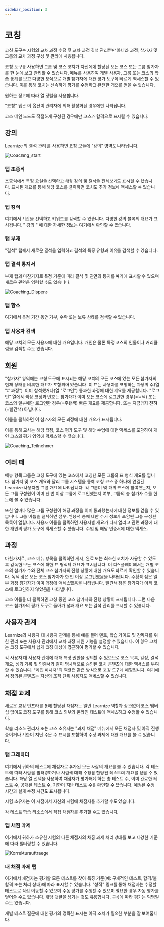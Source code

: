 ```yaml
---
sidebar_position: 3
---
```


# 코칭

코칭 도구는 시험의 교차 과정 수정 및 교차 과정 결석 관리뿐만 아니라 과정, 참가자 및 그룹의 교차 과정 구성 및 관리에 사용됩니다.

코칭 도구를 사용하면 그룹 및 코스 코치가 자신에게 할당된 모든 코스 또는 그룹 참가자를 한 눈에 보고 관리할 수 있습니다. 메뉴를 사용하여 개별 사용자, 그룹 또는 코스의 학습 통계를 보고 다양한 방식으로 개별 참가자에 대한 평가 도구에 빠르게 액세스할 수 있습니다. 이를 통해 코치는 신속하게 평가를 수행하고 완전한 개요를 얻을 수 있습니다.

원하는 정보에 따라 열 정렬을 사용합니다.

"코칭" 탭은 이 옵션이 관리자에 의해 활성화된 경우에만 나타납니다.

코스 메인 노드도 적절하게 구성된 경우에만 코스가 합격으로 표시될 수 있습니다.

## 강의

Learnize 의 결석 관리 를 사용하면 코칭 모듈에 "강의" 영역도 나타납니다.

![Coaching_start](/img/e-assessment/Coaching_start.png)

### 탭 조종석

조종석에서 특정 요일을 선택하고 해당 강의 및 결석을 전체보기로 표시할 수 있습니다. 표시된 개요를 통해 해당 코스를 클릭하면 코치도 추가 정보에 액세스할 수 있습니다.

### 탭 강의

여기에서 기간을 선택하고 키워드를 검색할 수 있습니다. 다양한 강의 블록의 개요가 표시됩니다. " 강의 " 에 대한 자세한 정보는 여기에서 확인할 수 있습니다.

### 탭 부재

"결석" 탭에서 새로운 결석을 입력하고 결석의 특정 유형과 이유를 검색할 수 있습니다.

### 탭 결석 통지서

부재 탭과 마찬가지로 특정 기준에 따라 결석 및 관면의 통지를 여기에 표시할 수 있으며 새로운 관면을 입력할 수도 있습니다.

![Coaching_Dispens](/img/e-assessment/Coaching_Dispens.png)

### 탭 항소

여기에서 특정 기간 동안 거부, 수락 또는 보류 상태를 검색할 수 있습니다.

### 탭 사용자 검색

해당 코치의 모든 사용자에 대한 개요입니다. 개인은 물론 특정 코스의 인물이나 커리큘럼을 검색할 수도 있습니다.

## 회원

"참가자" 영역에는 코칭 도구에 표시되는 해당 코치의 모든 코스에 있는 모든 참가자의 현재 상태를 비롯한 개요가 포함되어 있습니다. 이 표는 사용자를 코칭하는 과정의 수(열 "# 과정"), 이미 참석했거나(열 "로그인") 통과한 과정에 대한 개요를 제공합니다. "로그인" 열에서 색상 코딩과 번호는 참가자가 이미 모든 코스에 로그인한 경우(=녹색) 또는 코스의 일부에만 로그인한 경우(=주황색) 빠른 개요를 제공합니다. 또는 지금까지 전혀(=빨간색) 아닙니다.

이름을 클릭하면 이 참가자의 모든 과정에 대한 개요가 표시됩니다.

이를 통해 교사는 해당 학점, 코스 평가 도구 및 해당 수업에 대한 액세스를 포함하여 개인 코스의 평가 영역에 액세스할 수 있습니다.

![Coaching_Teilnehmer](/img/e-assessment/Coaching_Teilnehmer.png)

## 여러 떼

메뉴 항목 그룹은 코칭 도구에 있는 코스에서 코칭한 모든 그룹의 표 형식 개요를 엽니다. 참가자 및 코스 개요와 달리 그룹 시스템을 통해 코칭 코스 중 하나에 연결된 Learnize 사용자만 그룹 개요에 나타납니다. 각 그룹이 몇 개의 코스에 참여했는지, 모든 그룹 구성원이 이미 한 번 이상 그룹에 로그인했는지 여부, 그룹의 총 참가자 수를 한 눈에 볼 수 있습니다.

또한 얼마나 많은 그룹 구성원이 해당 과정을 이미 통과했는지에 대한 정보를 얻을 수 있습니다. 그룹 이름을 클릭하면 점수, 인증서 등에 대한 추가 정보가 포함된 그룹 구성원 목록이 열립니다. 사용자 이름을 클릭하면 사용자별 개요가 다시 열리고 관련 과정에 대한 개인의 평가 도구에 액세스할 수 있습니다. 수업 및 해당 인증서에 대한 액세스.

## 과정

마찬가지로, 코스 메뉴 항목을 클릭하면 게시, 완료 또는 최소한 코치가 사용할 수 있도록 감독한 모든 코스에 대한 표 형식의 개요가 표시됩니다. 이 디스플레이에서는 개별 코스의 참가자 수와 전체 코스 참가자의 진행 상황에 대한 개요도 빠르게 확인할 수 있습니다. 녹색 점은 모든 코스 참가자가 한 번 이상 로그인했음을 나타냅니다. 주황색 점은 일부 과정 참가자가 이미 과정에 액세스했음을 나타냅니다. 빨간색 점은 참가자가 아직 코스에 로그인하지 않았음을 나타냅니다.

코스 이름을 더 클릭하면 코칭 중인 코스 참가자와 진행 상황이 표시됩니다. 그런 다음 코스 참가자의 평가 도구로 돌아가 성과 개요 또는 결석 관리를 표시할 수 있습니다.

## 사용자 관계

Learnize의 사용자 대 사용자 관계를 통해 예를 들어 멘토, 학습 가이드 및 감독자를 위한 관리 또는 사용자 관리에서 교차 과정 지원 기능을 설정할 수 있습니다. 이 경우 코치는 코칭 도구에서 쉽게 코칭 대상에 접근하여 평가할 수 있습니다.

각 사용자 대 사용자 관계에 대해 특정 권한을 정의할 수 있으므로 코스 목록, 일정, 결석 개요, 성과 기록 및 인증서와 같이 명시적으로 승인된 코치 콘텐츠에 대한 액세스를 부여할 수 있습니다. "라인 매니저"의 역할은 같은 방식으로 코칭 도구에 매핑됩니다. 여기에서 정의된 콘텐츠는 자신의 조직 단위 사용자도 액세스할 수 있습니다.

## 채점 과제

새로운 교정 인프라를 통해 할당된 채점자는 일반 Learnize 역할과 상관없이 코스 멤버십 없이도 코칭 도구를 통해 코스 외부의 온라인 테스트에 액세스하고 수정할 수 있습니다.

학습 리소스 관리자 또는 코스 소유자는 "과제 채점" 메뉴에서 모든 채점자 및 아직 진행 중이거나 기한이 지난 주문 수 표시를 포함하여 수정 과제에 대한 개요를 볼 수 있습니다.

### **탭 그레이더**

여기에서 귀하의 테스트에 채점자로 추가된 모든 사람의 개요를 볼 수 있습니다. 각 테스트에 따라 사람을 필터링하거나 사람에 대해 수정될 할당된 테스트의 개요를 얻을 수 있습니다. 해당 열 선택을 사용하여 채점자가 평가해야 하는 총 테스트 수, 이미 완료한 테스트 수, 공개된 테스트 수, 기한이 지난 테스트 수를 확인할 수 있습니다. 예정된 수정 시간과 실제 수정 시간도 표시됩니다.

시험 소유자는 이 시점에서 자신의 시험에 채점자를 추가할 수도 있습니다.

각 테스트 학습 리소스에서 직접 채점자를 추가할 수도 있습니다.

### 탭 채점 과제

여기에서 귀하가 소유한 시험의 다른 채점자의 채점 과제 처리 상태를 보고 다양한 기준에 따라 필터링할 수 있습니다.

![Korrekturauftraege](/img/e-assessment/Korrekturauftraege.png)

### 내 채점 과제 탭

여기에서 채점자는 평가할 모든 테스트를 찾아 특정 기준(예: 구체적인 테스트, 합격/불합격 또는 처리 상태)에 따라 표시할 수 있습니다. "성적" 링크를 통해 채점자는 수정할 테스트로 직접 이동할 수 있으며 수동 평가를 수행할 수 있으며 필요한 경우 자동 평가를 덮어쓸 수도 있습니다. 해당 댓글을 남기는 것도 유용합니다. 구성에 따라 평가는 익명일 수도 있습니다.

개별 테스트 질문에 대한 평가의 명확한 표시는 아직 조치가 필요한 부분을 잘 보여줍니다.
